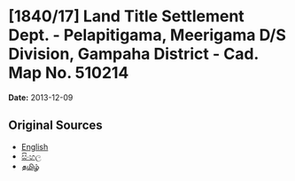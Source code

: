 # [1840/17] Land Title Settlement Dept. - Pelapitigama, Meerigama D/S Division, Gampaha District - Cad. Map No. 510214

**Date:** 2013-12-09

## Original Sources

- [English](https://documents.gov.lk/view/extra-gazettes/2013/12/1840-17_E.pdf)
- [සිංහල](https://documents.gov.lk/view/extra-gazettes/2013/12/1840-17_S.pdf)
- [தமிழ்](https://documents.gov.lk/view/extra-gazettes/2013/12/1840-17_T.pdf)
